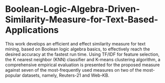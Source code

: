 # Boolean-Logic-Algebra-Driven-Similarity-Measure-for-Text-Based-Applications
This work develops an efficient and effect similarity measure for text mining, based on Boolean logic algebra basics, to effectively reach the desired accuracy at the fastest run time. Using TF/IDF for feature selection, the K nearest neighbor (KNN) classifier and K-means clustering algorithm, a comprehensive empirical evaluation is presented for the proposed measure against seven of the most-frequently used measures on two of the most-popular datasets, namely, Reuters-21 and Web-KB.
